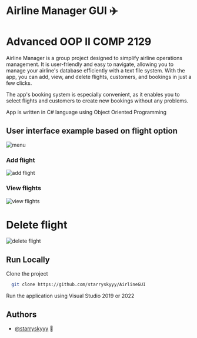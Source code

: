 # Airline Manager GUI  :airplane:
# Advanced OOP II COMP 2129


Airline Manager is a group project designed to simplify airline operations management. It is user-friendly and easy to navigate, allowing you to manage your airline's database efficiently with a text file system. With the app, you can add, view, and delete flights, customers, and bookings in just a few clicks.

The app's booking system is especially convenient, as it enables you to select flights and customers to create new bookings without any problems.

App is written in C# language using Object Oriented Programming


## User interface example based on flight option

![menu](https://snipboard.io/OJqvSE.jpg)

### Add flight

![add flight](https://snipboard.io/Wz6Sgh.jpg)


### View flights

![view flights](https://snipboard.io/walv78.jpg)


# Delete flight

![delete flight](https://snipboard.io/KWr7mh.jpg)
## Run Locally

Clone the project

```bash
  git clone https://github.com/starryskyyy/AirlineGUI
```

Run the application using Visual Studio 2019 or 2022

## Authors

- [@starryskyyy](https://github.com/starryskyyy) :sparkling_heart:
